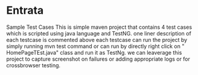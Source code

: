 # Entrata
Sample Test Cases
This is simple maven  project  that contains 4 test cases which is scripted using java language and TestNG.
one liner description of each testcase is commented above each testcase
can run the project by simply running mvn test command
or can run by directly  right click on " HomePageTEst.java" class and run it as TestNg.
we can leaverage this project to capture screenshot on failures or adding appropriate logs or for crossbrowser testing.

